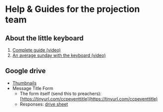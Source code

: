 # Help & Guides for the projection team

## About the little keyboard
1. [Complete guide (video)](https://youtu.be/bivtL445jj4)
2. [An average sunday with the keyboard (video)](https://youtu.be/d81-GyN-9WY)

## Google drive
* [Thumbnails](https://drive.google.com/drive/folders/1G_yGUalItjvr9RIatlAt7c1_WIkqtqAj?usp=drive_link)
* Message Title Form
    * The form itself (send this to preachers): [https://tinyurl.com/ccpeventtitle](https://tinyurl.com/ccpeventtitle)
    * Responses: [drive sheet](https://docs.google.com/spreadsheets/d/1U4e9Zl-bMcoLnEX45d6xp-LrloPPm9Uc4XkpturU5JE/edit?resourcekey#gid=563687903)
  
